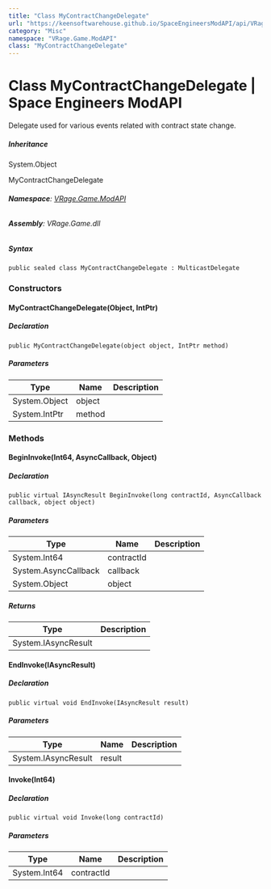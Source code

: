```yaml
---
title: "Class MyContractChangeDelegate"
url: "https://keensoftwarehouse.github.io/SpaceEngineersModAPI/api/VRage.Game.ModAPI.MyContractChangeDelegate.html"
category: "Misc"
namespace: "VRage.Game.ModAPI"
class: "MyContractChangeDelegate"
---
```


# Class MyContractChangeDelegate | Space Engineers ModAPI

Delegate used for various events related with contract state change.

##### Inheritance

System.Object

MyContractChangeDelegate

###### **Namespace**: [VRage.Game.ModAPI](https://keensoftwarehouse.github.io/SpaceEngineersModAPI/api/VRage.Game.ModAPI.html)

###### **Assembly**: VRage.Game.dll

##### Syntax

```
public sealed class MyContractChangeDelegate : MulticastDelegate
```

### Constructors

#### MyContractChangeDelegate(Object, IntPtr)

##### Declaration

```
public MyContractChangeDelegate(object object, IntPtr method)
```

##### Parameters

| Type | Name | Description |
| --- | --- | --- |
| System.Object | object |     |
| System.IntPtr | method |     |

### Methods

#### BeginInvoke(Int64, AsyncCallback, Object)

##### Declaration

```
public virtual IAsyncResult BeginInvoke(long contractId, AsyncCallback callback, object object)
```

##### Parameters

| Type | Name | Description |
| --- | --- | --- |
| System.Int64 | contractId |     |
| System.AsyncCallback | callback |     |
| System.Object | object |     |

##### Returns

| Type | Description |
| --- | --- |
| System.IAsyncResult |     |

#### EndInvoke(IAsyncResult)

##### Declaration

```
public virtual void EndInvoke(IAsyncResult result)
```

##### Parameters

| Type | Name | Description |
| --- | --- | --- |
| System.IAsyncResult | result |     |

#### Invoke(Int64)

##### Declaration

```
public virtual void Invoke(long contractId)
```

##### Parameters

| Type | Name | Description |
| --- | --- | --- |
| System.Int64 | contractId |     |